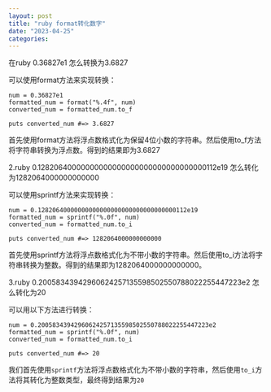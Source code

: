 ```yaml
---
layout: post
title: "ruby format转化数字"
date: "2023-04-25"
categories: 
---
```

<p>在ruby 0.36827e1 怎么转换为3.6827</p>

<p>可以使用format方法来实现转换：</p>

<pre>
<code>num = 0.36827e1
formatted_num = format(&quot;%.4f&quot;, num)
converted_num = formatted_num.to_f

puts converted_num #=&gt; 3.6827</code></pre>

<p>首先使用format方法将浮点数格式化为保留4位小数的字符串。然后使用to_f方法将字符串转换为浮点数。得到的结果即为3.6827</p>

<p>2.ruby 0.12820640000000000000000000000000000000112e19 怎么转化为1282064000000000000</p>

<div id="rtf10916">
<div>
<p>可以使用sprintf方法来实现转换：</p>

<pre>
<code>num = 0.12820640000000000000000000000000000000112e19
formatted_num = sprintf(&quot;%.0f&quot;, num)
converted_num = formatted_num.to_i

puts converted_num #=&gt; 1282064000000000000</code></pre>

<p>首先使用sprintf方法将浮点数格式化为不带小数的字符串。然后使用to_i方法将字符串转换为整数。得到的结果即为1282064000000000000。</p>

<p>3.ruby 0.20058343942960624257135598502550788022255447223e2 怎么转化为20</p>

<p>可以用以下方法进行转换：</p>

<pre>
<code>num = 0.20058343942960624257135598502550788022255447223e2
formatted_num = sprintf(&quot;%.0f&quot;, num)
converted_num = formatted_num.to_i

puts converted_num #=&gt; 20</code></pre>

<p>我们首先使用<code>sprintf</code>方法将浮点数格式化为不带小数的字符串，然后使用<code>to_i</code>方法将其转化为整数类型，最终得到结果为<code>20</code></p>
</div>
</div>

